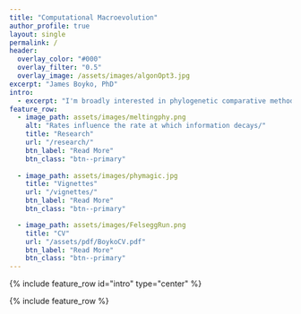 ```yaml
---
title: "Computational Macroevolution"
author_profile: true
layout: single
permalink: /
header:
  overlay_color: "#000"
  overlay_filter: "0.5"
  overlay_image: /assets/images/algonOpt3.jpg
excerpt: "James Boyko, PhD"
intro: 
  - excerpt: "I'm broadly interested in phylogenetic comparative methods and ways that we can improve them."
feature_row:
  - image_path: assets/images/meltingphy.png
    alt: "Rates influence the rate at which information decays/"
    title: "Research"
    url: "/research/"
    btn_label: "Read More"
    btn_class: "btn--primary"
  
  - image_path: assets/images/phymagic.jpg
    title: "Vignettes"
    url: "/vignettes/"
    btn_label: "Read More"
    btn_class: "btn--primary"

  - image_path: assets/images/FelseggRun.png
    title: "CV"
    url: "/assets/pdf/BoykoCV.pdf"
    btn_label: "Read More"
    btn_class: "btn--primary"
---
```


{% include feature_row id="intro" type="center" %}

{% include feature_row %}

